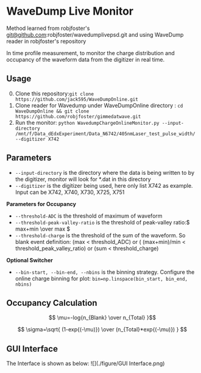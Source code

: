 # WaveDump Live Monitor
Method learned from robjfoster's git@github.com:robjfoster/wavedumplivepsd.git and using WaveDump reader in robjfoster's repository

In time profile measurement, to monitor the charge distribution and occupancy of the waveform data from the digitizer in real time.

## Usage 
0. Clone this repository:`git clone https://github.com/jack595/WaveDumpOnline.git`
1. Clone reader for Wavedump under WaveDumpOnline directory : `cd WaveDumpOnline && git clone https://github.com/robjfoster/gimmedatwave.git` 
2. Run the monitor: `python WavedumpChargeOnlineMonitor.py --input-directory /mnt/f/Data_dEdxExperiment/Data_N6742/405nmLaser_test_pulse_width/ --digitizer X742`

## Parameters
* `--input-directory` is the directory where the data is being written to by the digitizer, monitor will look for *.dat in this directory
* `--digitizer` is the digitizer being used, here only list X742 as example. Input can be X742, X740, X730, X725, X751

**Parameters for Occupancy**
* `--threshold-ADC` is the threshold of maximum of waveform
* `--threshold-peak-valley-ratio` is the threshold of peak-valley ratio:$ max+min \over max $ 
* `--threshold-charge` is the threshold of the sum of the waveform.
So blank event definition: (max < threshold_ADC) or ( (max+min)/min < threshold_peak_valley_ratio) or (sum < threshold_charge)

**Optional Switcher**
* `--bin-start, --bin-end, --nbins` is the binning strategy. Configure the online charge binning for plot: `bin=np.linspace(bin_start, bin_end, nbins)`

## Occupancy Calculation

$$ \mu=-log{n_{Blank} \over n_{Total} }$$

$$ \sigma=\sqrt{ (1-exp{(-\mu)}) \over (n_{Total}*exp{(-\mu)}) } $$

## GUI Interface
The Interface is shown as below:
![](./figure/GUI Interface.png)